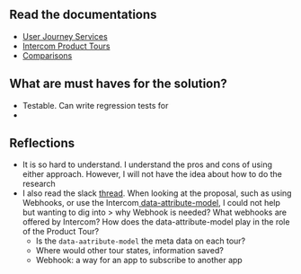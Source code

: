 ## Read the documentations
- [User Journey Services](https://smartlyio.atlassian.net/wiki/spaces/DUPLO/pages/2895446017/User+Journey+Service)
- [Intercom Product Tours](https://smartlyio.atlassian.net/wiki/spaces/DUPLO/pages/2895446343/Intercom+Product+Tours+Integration)
- [Comparisons](https://smartlyio.atlassian.net/wiki/spaces/DUPLO/pages/2906259528/Intercom+vs.+In-House+Comparison)

## What are must haves for the solution?
- Testable. Can write regression tests for
- 

## Reflections
- It is so hard to understand. I understand the pros and cons of using either approach. However, I will not have the idea about how to do the research 
- I also read the slack [thread](https://smartlyio.slack.com/archives/C01V3EBGBFZ/p1674124944667989). When looking at the proposal, such as using Webhooks, or use the Intercom[ data-attribute-model](https://developers.intercom.com/intercom-api-reference/reference/the-data-attribute-model), I could not help but wanting to dig into > why Webhook is needed? What webhooks are offered by Intercom? How does the data-attribute-model play in the role of the Product Tour?
	- Is the `data-aatribute-model` the meta data on each tour? 
	- Where would other tour states, information saved?
	- Webhook: a way for an app to subscribe to another app

